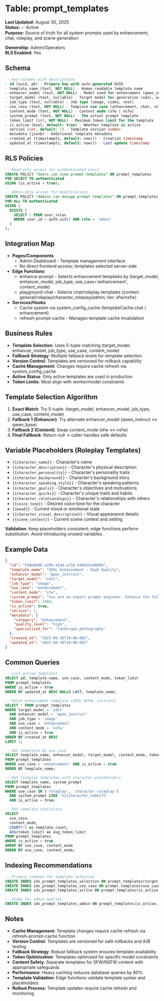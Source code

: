 # Table: prompt_templates

**Last Updated:** August 30, 2025  
**Status:** ✅ Active  
**Purpose:** Source of truth for all system prompts used by enhancement, chat, roleplay, and scene generation

**Ownership:** Admin/Operators  
**RLS Enabled:** Yes

## **Schema**
```sql
-- Key columns with descriptions
- id (uuid, pk) - Primary key with auto-generated UUID
- template_name (text, NOT NULL) - Human-readable template name
- enhancer_model (text, NOT NULL) - Model used for enhancement (qwen_instruct, qwen_base)
- target_model (text, nullable) - Target model for generation (sdxl, wan)
- job_type (text, nullable) - Job type (image, video, chat)
- use_case (text, NOT NULL) - Template use case (enhancement, chat, roleplay, character_roleplay, scene_generation)
- content_mode (text, NOT NULL) - Content mode (sfw | nsfw)
- system_prompt (text, NOT NULL) - The actual prompt template
- token_limit (int, NOT NULL) - Maximum token limit for the template
- is_active (bool, default: true) - Whether template is active
- version (int, default: 1) - Template version number
- metadata (jsonb) - Additional template metadata
- created_at (timestamptz, default: now()) - Creation timestamp
- updated_at (timestamptz, default: now()) - Last update timestamp
```

## **RLS Policies**
```sql
-- Read-only access for authenticated users
CREATE POLICY "Users can view prompt templates" ON prompt_templates
FOR SELECT TO authenticated
USING (is_active = true);

-- Admin-only access for modifications
CREATE POLICY "Admins can manage prompt templates" ON prompt_templates
FOR ALL TO authenticated
USING (
  EXISTS (
    SELECT 1 FROM user_roles 
    WHERE user_id = auth.uid() AND role = 'admin'
  )
);
```

## **Integration Map**
- **Pages/Components**
  - Admin Dashboard - Template management interface
  - No direct frontend access; templates selected server-side
- **Edge Functions**
  - enhance-prompt - Selects enhancement templates by (target_model, enhancer_model, job_type, use_case='enhancement', content_mode)
  - playground-chat - Selects chat/roleplay templates (context: general/roleplay/character_roleplay/admin; tier: sfw/nsfw)
- **Services/Hooks**
  - Cache system via system_config_cache (templateCache.chat / enhancement)
  - refresh-prompt-cache - Manages template cache invalidation

## **Business Rules**
- **Template Selection**: Uses 5-tuple matching (target_model, enhancer_model, job_type, use_case, content_mode)
- **Fallback Strategy**: Multiple fallback levels for template selection
- **Version Control**: Templates are versioned for rollback capability
- **Cache Management**: Changes require cache refresh via system_config_cache
- **Active Status**: Only active templates are used in production
- **Token Limits**: Must align with worker/model constraints

## **Template Selection Algorithm**
1. **Exact Match**: Try 5-tuple: (target_model, enhancer_model, job_type, use_case, content_mode)
2. **Fallback 1 (Enhancer)**: Try alternate enhancer_model (qwen_instruct ↔ qwen_base)
3. **Fallback 2 (Content)**: Swap content_mode (sfw ↔ nsfw)
4. **Final Fallback**: Return null → caller handles safe defaults

## **Variable Placeholders (Roleplay Templates)**
- `{{character_name}}` - Character's name
- `{{character_description}}` - Character's physical description
- `{{character_personality}}` - Character's personality traits
- `{{character_background}}` - Character's background story
- `{{character_speaking_style}}` - Character's speaking patterns
- `{{character_goals}}` - Character's objectives and motivations
- `{{character_quirks}}` - Character's unique traits and habits
- `{{character_relationships}}` - Character's relationships with others
- `{{voice_tone}}` - Desired voice tone for the character
- `{{mood}}` - Current mood or emotional state
- `{{character_visual_description}}` - Visual appearance details
- `{{scene_context}}` - Current scene context and setting

**Validation**: Keep placeholders consistent; edge functions perform substitution. Avoid introducing unused variables.

## **Example Data**
```json
{
  "id": "550e8400-e29b-41d4-a716-446655440000",
  "template_name": "SDXL Enhancement - High Quality",
  "enhancer_model": "qwen_instruct",
  "target_model": "sdxl",
  "job_type": "image",
  "use_case": "enhancement",
  "content_mode": "sfw",
  "system_prompt": "You are an expert prompt engineer. Enhance the following prompt to create a stunning, high-quality image. Focus on visual details, lighting, composition, and artistic quality. Make it more descriptive and engaging while maintaining the original intent.",
  "token_limit": 2000,
  "is_active": true,
  "version": 1,
  "metadata": {
    "category": "enhancement",
    "quality_level": "high",
    "specialized_for": "landscape_photography"
  },
  "created_at": "2025-08-30T10:00:00Z",
  "updated_at": "2025-08-30T10:00:00Z"
}
```

## **Common Queries**
```sql
-- List active templates
SELECT id, template_name, use_case, content_mode, token_limit
FROM prompt_templates
WHERE is_active = true
ORDER BY updated_at DESC NULLS LAST, template_name;

-- Fetch enhancement template (SDXL NSFW, instruct)
SELECT * FROM prompt_templates
WHERE target_model = 'sdxl'
  AND enhancer_model = 'qwen_instruct'
  AND job_type = 'image'
  AND use_case = 'enhancement'
  AND content_mode = 'nsfw'
  AND is_active = true
ORDER BY created_at DESC
LIMIT 1;

-- Get templates by use case
SELECT template_name, enhancer_model, target_model, content_mode, token_limit
FROM prompt_templates
WHERE use_case = 'enhancement' AND is_active = true
ORDER BY template_name;

-- Get roleplay templates with character placeholders
SELECT template_name, system_prompt
FROM prompt_templates
WHERE use_case IN ('roleplay', 'character_roleplay')
  AND system_prompt LIKE '%{{character_name}}%'
  AND is_active = true;

-- Get template statistics
SELECT 
  use_case,
  content_mode,
  COUNT(*) as template_count,
  AVG(token_limit) as avg_token_limit
FROM prompt_templates
WHERE is_active = true
GROUP BY use_case, content_mode
ORDER BY use_case, content_mode;
```

## **Indexing Recommendations**
```sql
-- Primary indexes for template selection
CREATE INDEX idx_prompt_templates_selection ON prompt_templates(target_model, enhancer_model, job_type, use_case, content_mode, is_active);
CREATE INDEX idx_prompt_templates_use_case ON prompt_templates(use_case, is_active);
CREATE INDEX idx_prompt_templates_active ON prompt_templates(is_active, updated_at DESC);

-- Index for admin queries
CREATE INDEX idx_prompt_templates_admin ON prompt_templates(is_active, created_at DESC);
```

## **Notes**
- **Cache Management**: Template changes require cache refresh via refresh-prompt-cache function
- **Version Control**: Templates are versioned for safe rollbacks and A/B testing
- **Fallback Strategy**: Robust fallback system ensures template availability
- **Token Optimization**: Templates optimized for specific model constraints
- **Content Safety**: Separate templates for SFW/NSFW content with appropriate safeguards
- **Performance**: Heavy caching reduces database queries by 80%
- **Template Validation**: Edge functions validate template syntax and placeholders
- **Rollout Process**: Template updates require cache refresh and monitoring

